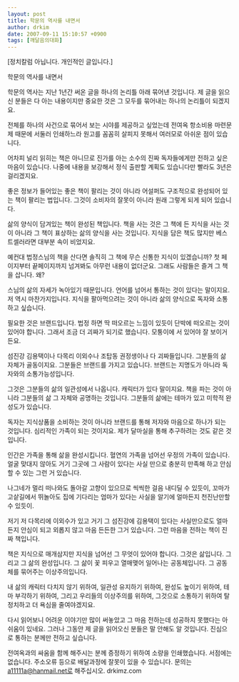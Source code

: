 ```yaml
---
layout: post
title: 학문의 역사를 내면서
author: drkim
date: 2007-09-11 15:10:57 +0900
tags: [깨달음의대화]
---
```

  
[정치칼럼 아닙니다. 개인적인 글입니다.]  


            
                   
            			
           
			
   
			
           
              





  학문의 역사를 내면서


학문의 역사는 지난 1년간 써온 글을 하나의 논리틀 아래 묶어낸 것입니다. 제 글을 읽으신 분들은 다 아는 내용이지만 중요한 것은 그 모두를 묶어내는 하나의 논리틀이 되겠지요. 

전체를 하나의 사건으로 묶어서 보는 시야를 제공하고 싶었는데 전여옥 항소비용 마련문제 때문에 서둘러 인쇄하느라 원고를 꼼꼼히 살피지 못해서 여러모로 아쉬운 점이 있습니다. 

어차피 널리 읽히는 책은 아니므로 진가를 아는 소수의 진짜 독자들에게만 전하고 싶은 마음이 있습니다. 나중에 내용을 보강해서 정식 출판할 계획도 있습니다만 빨라도 3년은 걸리겠지요. 

좋은 정보가 들어있는 좋은 책이 팔리는 것이 아니라 어설퍼도 구조적으로 완성되어 있는 책이 팔리는 법입니다. 그것이 소비자의 잘못이 아니라 원래 그렇게 되게 되어 있습니다. 

삶의 양식이 담겨있는 책이 완성된 책입니다. 책을 사는 것은 그 책에 든 지식을 사는 것이 아니라 그 책이 표상하는 삶의 양식을 사는 것입니다. 지식을 담은 책도 많지만 베스트셀러라면 대부분 속이 비었지요. 

예컨대 법정스님의 책을 산다면 솔직히 그 책에 무슨 신통한 지식이 있겠습니까? 첫 페이지부터 끝페이지까지 넘겨봐도 아무런 내용이 없더군요. 그래도 사람들은 즐겨 그 책을 삽니다. 왜?

스님의 삶의 자세가 녹아있기 때문입니다. 언어를 넘어서 통하는 것이 있다는 말이지요. 저 역시 마찬가지입니다. 지식을 팔아먹으려는 것이 아니라 삶의 양식으로 독자와 소통하고 싶습니다. 

필요한 것은 브랜드입니다. 법정 하면 딱 떠오르는 느낌이 있듯이 단박에 떠오르는 것이 있어야 합니다. 그래서 조금 더 괴짜가 되기로 했습니다. 모퉁이에 서 있어야 잘 보이거든요. 

섬진강 김용택이나 다목리 이외수나 조탑동 권정생이나 다 괴짜들입니다. 그분들의 삶 자체가 골동이지요. 그분들은 브랜드를 가지고 있습니다. 브랜드는 지명도가 아니라 독자와의 소통가능성입니다.

그것은 그분들의 삶의 일관성에서 나옵니다. 캐릭터가 있다 말이지요. 책을 파는 것이 아니라 그분들의 삶 그 자체와 공명하는 것입니다. 그분들의 삶에는 테마가 있고 미학적 완성도가 있습니다. 

독자는 지식상품을 소비하는 것이 아니라 브랜드를 통해 저자와 마음으로 하나가 되는 것입니다. 심리적인 가족이 되는 것이지요. 제가 달마실을 통해 추구하려는 것도 같은 것입니다. 

인간은 가족을 통해 삶을 완성시킵니다. 혈연의 가족을 넘어선 우정의 가족이 있습니다. 얼굴 맞대지 않아도 거기 그곳에 그 사람이 있다는 사실 만으로 충분히 만족해 하고 안심할 수 있는 그런 거 있습니다. 

나그네가 멀리 떠나와도 돌아갈 고향이 있으므로 씩씩한 걸음 내디딜 수 있듯이, 꼬마가 고샅길에서 뛰놀아도 집에 기다리는 엄마가 있다는 사실을 알기에 얼마든지 천진난만할 수 있듯이.

저기 저 다목리에 이외수가 있고 거기 그 섬진강에 김용택이 있다는 사실만으로도 얼마든지 안심이 되고 외롭지 않고 마음 든든한 그거 있습니다. 그런 마음을 전하는 책이 진짜 책입니다. 

책은 지식으로 매개삼지만 지식을 넘어선 그 무엇이 있어야 합니다. 그것은 삶입니다. 그리고 그 삶의 완성입니다. 그 삶이 꽃 피우고 열매맺어 일어나는 공동체입니다. 그 공동체를 묶어주는 이상주의입니다. 

내 삶의 캐릭터 다치지 않기 위하여, 일관성 유지하기 위하여, 완성도 높이기 위하여, 테마 부각하기 위하여, 그리고 우리들의 이상주의를 위하여, 그것으로 소통하기 위하여 탈정치하고 더 욕심을 줄여야겠지요.

다시 읽어보니 어려운 이야기만 많이 써놓았고 그 마음 전하는데 성공하지 못했다는 아쉬움이 있네요. 그러나 그동안 제 글을 읽어오신 분들은 말 안해도 알 것입니다. 진심으로 통하는 분께만 전하고 싶습니다. 

전여옥과의 싸움을 함께 해주시는 분께 증정하기 위하여 소량을 인쇄했습니다. 서점에는 없습니다. 주소오류 등으로 배달과정에 잘못이 있을 수 있습니다. 문의는 a11111a@hanmail.net로 해주십시오. drkimz.com